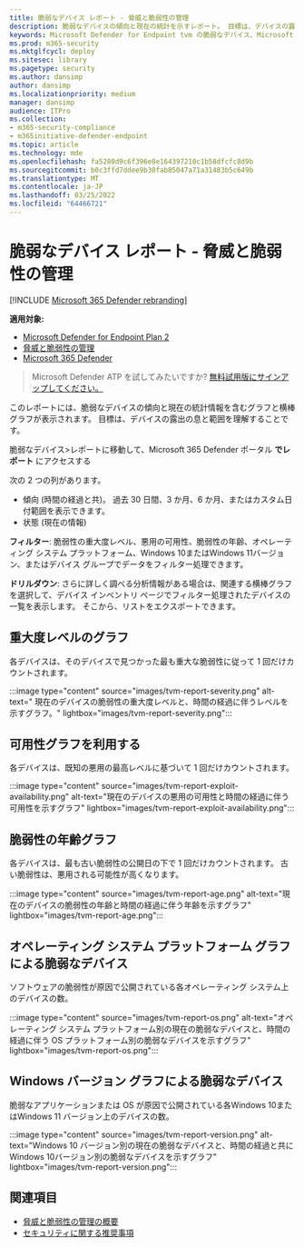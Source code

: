 ```yaml
---
title: 脆弱なデバイス レポート - 脅威と脆弱性の管理
description: 脆弱なデバイスの傾向と現在の統計を示すレポート。 目標は、デバイスの露出の息と範囲を理解することです。
keywords: Microsoft Defender for Endpoint tvm の脆弱なデバイス、Microsoft Defender for Endpoint、tvm、脅威&脆弱性の露出を減らす、脅威と脆弱性を減らす、セキュリティ構成を監視する
ms.prod: m365-security
ms.mktglfcycl: deploy
ms.sitesec: library
ms.pagetype: security
ms.author: dansimp
author: dansimp
ms.localizationpriority: medium
manager: dansimp
audience: ITPro
ms.collection:
- m365-security-compliance
- m365initiative-defender-endpoint
ms.topic: article
ms.technology: mde
ms.openlocfilehash: fa5280d9c6f396e8e164397210c1b58dfcfc8d9b
ms.sourcegitcommit: b0c3ffd7ddee9b30fab85047a71a31483b5c649b
ms.translationtype: MT
ms.contentlocale: ja-JP
ms.lasthandoff: 03/25/2022
ms.locfileid: "64466721"
---
```

# <a name="vulnerable-devices-report---threat-and-vulnerability-management"></a>脆弱なデバイス レポート - 脅威と脆弱性の管理

[!INCLUDE [Microsoft 365 Defender rebranding](../../includes/microsoft-defender.md)]

**適用対象:**

- [Microsoft Defender for Endpoint Plan 2](https://go.microsoft.com/fwlink/?linkid=2154037)
- [脅威と脆弱性の管理](next-gen-threat-and-vuln-mgt.md)
- [Microsoft 365 Defender](https://go.microsoft.com/fwlink/?linkid=2118804)

> Microsoft Defender ATP を試してみたいですか? [無料試用版にサインアップしてください。](https://signup.microsoft.com/create-account/signup?products=7f379fee-c4f9-4278-b0a1-e4c8c2fcdf7e&ru=https://aka.ms/MDEp2OpenTrial?ocid=docs-wdatp-portaloverview-abovefoldlink)

このレポートには、脆弱なデバイスの傾向と現在の統計情報を含むグラフと横棒グラフが表示されます。 目標は、デバイスの露出の息と範囲を理解することです。

脆弱なデバイス>レポートに移動して、Microsoft 365 Defender ポータル **でレポート** にアクセスする

次の 2 つの列があります。

- 傾向 (時間の経過と共)。 過去 30 日間、3 か月、6 か月、またはカスタム日付範囲を表示できます。
- 状態 (現在の情報)

**フィルター**: 脆弱性の重大度レベル、悪用の可用性、脆弱性の年齢、オペレーティング システム プラットフォーム、Windows 10またはWindows 11バージョン、またはデバイス グループでデータをフィルター処理できます。

**ドリルダウン**: さらに詳しく調べる分析情報がある場合は、関連する横棒グラフを選択して、デバイス インベントリ ページでフィルター処理されたデバイスの一覧を表示します。 そこから、リストをエクスポートできます。

## <a name="severity-level-graphs"></a>重大度レベルのグラフ

各デバイスは、そのデバイスで見つかった最も重大な脆弱性に従って 1 回だけカウントされます。

:::image type="content" source="images/tvm-report-severity.png" alt-text=" 現在のデバイスの脆弱性の重大度レベルと、時間の経過に伴うレベルを示すグラフ。" lightbox="images/tvm-report-severity.png":::

## <a name="exploit-availability-graphs"></a>可用性グラフを利用する

各デバイスは、既知の悪用の最高レベルに基づいて 1 回だけカウントされます。

:::image type="content" source="images/tvm-report-exploit-availability.png" alt-text="現在のデバイスの悪用の可用性と時間の経過に伴う可用性を示すグラフ" lightbox="images/tvm-report-exploit-availability.png":::

## <a name="vulnerability-age-graphs"></a>脆弱性の年齢グラフ

各デバイスは、最も古い脆弱性の公開日の下で 1 回だけカウントされます。 古い脆弱性は、悪用される可能性が高くなります。

:::image type="content" source="images/tvm-report-age.png" alt-text="現在のデバイスの脆弱性の年齢と時間の経過に伴う年齢を示すグラフ" lightbox="images/tvm-report-age.png":::

## <a name="vulnerable-devices-by-operating-system-platform-graphs"></a>オペレーティング システム プラットフォーム グラフによる脆弱なデバイス

ソフトウェアの脆弱性が原因で公開されている各オペレーティング システム上のデバイスの数。

:::image type="content" source="images/tvm-report-os.png" alt-text="オペレーティング システム プラットフォーム別の現在の脆弱なデバイスと、時間の経過に伴う OS プラットフォーム別の脆弱なデバイスを示すグラフ" lightbox="images/tvm-report-os.png":::

## <a name="vulnerable-devices-by-windows-version-graphs"></a>Windows バージョン グラフによる脆弱なデバイス

脆弱なアプリケーションまたは OS が原因で公開されている各Windows 10またはWindows 11 バージョン上のデバイスの数。

:::image type="content" source="images/tvm-report-version.png" alt-text="Windows 10 バージョン別の現在の脆弱なデバイスと、時間の経過と共にWindows 10バージョン別の脆弱なデバイスを示すグラフ" lightbox="images/tvm-report-version.png":::

## <a name="related-topics"></a>関連項目

- [脅威と脆弱性の管理の概要](next-gen-threat-and-vuln-mgt.md)
- [セキュリティに関する推奨事項](tvm-security-recommendation.md)
